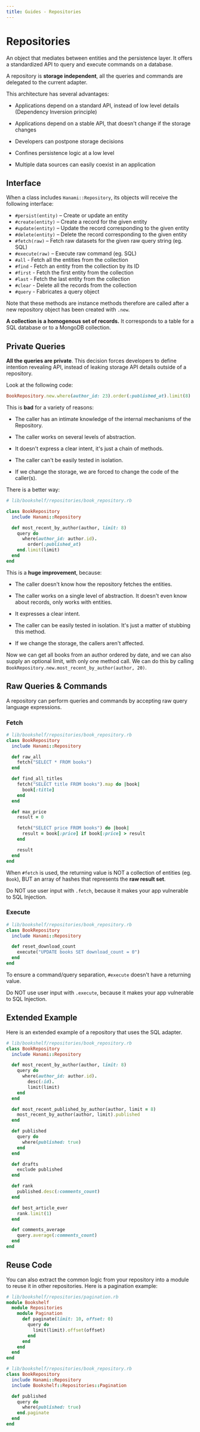 ```yaml
---
title: Guides - Repositories
---
```


# Repositories

An object that mediates between entities and the persistence layer.
It offers a standardized API to query and execute commands on a database.

A repository is **storage independent**, all the queries and commands are
delegated to the current adapter.

This architecture has several advantages:

  * Applications depend on a standard API, instead of low level details
    (Dependency Inversion principle)

  * Applications depend on a stable API, that doesn't change if the
    storage changes

  * Developers can postpone storage decisions

  * Confines persistence logic at a low level

  * Multiple data sources can easily coexist in an application

## Interface

When a class includes `Hanami::Repository`, its objects will receive the following interface:

  * `#persist(entity)` – Create or update an entity
  * `#create(entity)`  – Create a record for the given entity
  * `#update(entity)`  – Update the record corresponding to the given entity
  * `#delete(entity)`  – Delete the record corresponding to the given entity
  * `#fetch(raw)`  – Fetch raw datasets for the given raw query string (eg. SQL)
  * `#execute(raw)`  – Execute raw command (eg. SQL)
  * `#all`   - Fetch all the entities from the collection
  * `#find`  - Fetch an entity from the collection by its ID
  * `#first` - Fetch the first entity from the collection
  * `#last`  - Fetch the last entity from the collection
  * `#clear` - Delete all the records from the collection
  * `#query` - Fabricates a query object

Note that these methods are instance methods therefore are called after a new repository object has been created with
`.new`.

**A collection is a homogenous set of records.**
It corresponds to a table for a SQL database or to a MongoDB collection.

## Private Queries

**All the queries are private**.
This decision forces developers to define intention revealing API, instead of leaking storage API details outside of a repository.

Look at the following code:

```ruby
BookRepository.new.where(author_id: 23).order(:published_at).limit(8)
```

This is **bad** for a variety of reasons:

  * The caller has an intimate knowledge of the internal mechanisms of the Repository.

  * The caller works on several levels of abstraction.

  * It doesn't express a clear intent, it's just a chain of methods.

  * The caller can't be easily tested in isolation.

  * If we change the storage, we are forced to change the code of the caller(s).

There is a better way:

```ruby
# lib/bookshelf/repositories/book_repository.rb

class BookRepository
  include Hanami::Repository

  def most_recent_by_author(author, limit: 8)
    query do
      where(author_id: author.id).
        order(:published_at)
    end.limit(limit)
  end
end
```

This is a **huge improvement**, because:

  * The caller doesn't know how the repository fetches the entities.

  * The caller works on a single level of abstraction. It doesn't even know about records, only works with entities.

  * It expresses a clear intent.

  * The caller can be easily tested in isolation. It's just a matter of stubbing this method.

  * If we change the storage, the callers aren't affected.

Now we can get all books from an author ordered by date, and we can also supply an optional limit, with only one method call.
We can do this by calling `BookRepository.new.most_recent_by_author(author, 20)`.

## Raw Queries & Commands

A repository can perform queries and commands by accepting raw query language expressions.

### Fetch

```ruby
# lib/bookshelf/repositories/book_repository.rb
class BookRepository
  include Hanami::Repository

  def raw_all
    fetch("SELECT * FROM books")
  end

  def find_all_titles
    fetch("SELECT title FROM books").map do |book|
      book[:title]
    end
  end

  def max_price
    result = 0

    fetch("SELECT price FROM books") do |book|
      result = book[:price] if book[:price] > result
    end

    result
  end
end
```

When `#fetch` is used, the returning value is NOT a collection of entities (eg. `Book`), BUT an array of hashes that represents the **raw result set**.

<p class="warning">
  Do NOT use user input with <code>.fetch</code>, because it makes your app vulnerable to SQL Injection.
</p>

### Execute

```ruby
# lib/bookshelf/repositories/book_repository.rb
class BookRepository
  include Hanami::Repository

  def reset_download_count
    execute("UPDATE books SET download_count = 0")
  end
end
```

To ensure a command/query separation, `#execute` doesn't have a returning value.

<p class="warning">
  Do NOT use user input with <code>.execute</code>, because it makes your app vulnerable to SQL Injection.
</p>

## Extended Example

Here is an extended example of a repository that uses the SQL adapter.

```ruby
# lib/bookshelf/repositories/book_repository.rb
class BookRepository
  include Hanami::Repository

  def most_recent_by_author(author, limit: 8)
    query do
      where(author_id: author.id).
        desc(:id).
        limit(limit)
    end
  end

  def most_recent_published_by_author(author, limit = 8)
    most_recent_by_author(author, limit).published
  end

  def published
    query do
      where(published: true)
    end
  end

  def drafts
    exclude published
  end

  def rank
    published.desc(:comments_count)
  end

  def best_article_ever
    rank.limit(1)
  end

  def comments_average
    query.average(:comments_count)
  end
end
```

## Reuse Code

You can also extract the common logic from your repository into a module to reuse it in other repositories.
Here is a pagination example:

```ruby
# lib/bookshelf/repositories/pagination.rb
module Bookshelf
  module Repositories
    module Pagination
      def paginate(limit: 10, offset: 0)
        query do
          limit(limit).offset(offset)
        end
      end
    end
  end
end
```

```ruby
# lib/bookshelf/repositories/book_repository.rb
class BookRepository
  include Hanami::Repository
  include Bookshelf::Repositories::Pagination

  def published
    query do
      where(published: true)
    end.paginate
  end
end
```
